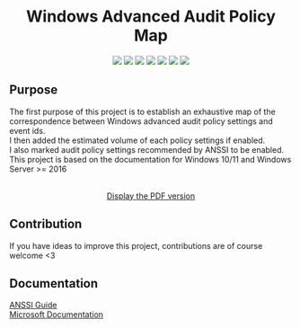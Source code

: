 <p align="center">
<h1 align="center">Windows Advanced Audit Policy Map</h1>
<p align="center">
   <a href="LICENSE" alt="License">
   <img src="https://img.shields.io/github/license/little-kawa/WindowsAdvancedAuditPolicyMap?style=flat-square" /></a>
   <a href="https://github.com/little-kawa/WindowsAdvancedAuditPolicyMap/issues" alt="Issues">
   <img src="https://img.shields.io/github/issues/little-kawa/WindowsAdvancedAuditPolicyMap?style=flat-square" /></a>
   <a href="https://github.com/little-kawa/WindowsAdvancedAuditPolicyMap/graphs/contributors" alt="Contributors">
   <img src="https://img.shields.io/github/contributors/little-kawa/WindowsAdvancedAuditPolicyMap?style=flat-square" /></a>
   <a href="https://github.com/little-kawa/WindowsAdvancedAuditPolicyMap/pulls?q=is%3Apr+is%3Aclosed" alt="Closed PRs">
   <img src="https://img.shields.io/github/issues-pr-closed/little-kawa/WindowsAdvancedAuditPolicyMap?style=flat-square" /></a>
   <a href="https://github.com/little-kawa/WindowsAdvancedAuditPolicyMap/network/members/" alt="Forks">
   <img src="https://img.shields.io/github/forks/little-kawa/WindowsAdvancedAuditPolicyMap?style=flat-square" /></a>
   <a href="https://github.com/little-kawa/WindowsAdvancedAuditPolicyMap/stargazers/" alt="Stars">
   <img src="https://img.shields.io/github/stars/little-kawa/WindowsAdvancedAuditPolicyMap?style=flat-square" /></a>
   <a href="https://github.com/little-kawa/WindowsAdvancedAuditPolicyMap/watchers/" alt="Watchers">
   <img src="https://img.shields.io/github/watchers/little-kawa/WindowsAdvancedAuditPolicyMap?style=flat-square" /></a>
</p>
</p>

## Purpose
The first purpose of this project is to establish an exhaustive map of the correspondence between Windows advanced audit policy settings and event ids.<br/>
I then added the estimated volume of each policy settings if enabled.<br/>
I also marked audit policy settings recommended by ANSSI to be enabled.<br/>
This project is based on the documentation for Windows 10/11 and Windows Server >= 2016<br/><br/>
<p align="center">
	<a href="Files/WindowsAdvancedAuditPolicy.pdf" alt="WindowsAdvancedAuditPolicy.pdf">Display the PDF version</a>
</p>

## Contribution
If you have ideas to improve this project, contributions are of course welcome <3

## Documentation
[ANSSI Guide](https://www.ssi.gouv.fr/entreprise/guide/recommandations-de-securite-pour-la-journalisation-des-systemes-microsoft-windows-en-environnement-active-directory/)<br/>
[Microsoft Documentation](https://learn.microsoft.com/en-us/windows/security/threat-protection/auditing/advanced-security-audit-policy-settings)
